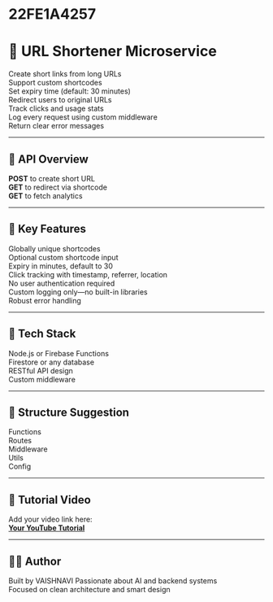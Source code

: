 # 22FE1A4257
# 🔗 URL Shortener Microservice

Create short links from long URLs  
Support custom shortcodes  
Set expiry time (default: 30 minutes)  
Redirect users to original URLs  
Track clicks and usage stats  
Log every request using custom middleware  
Return clear error messages  

---

## 📡 API Overview

**POST** to create short URL  
**GET** to redirect via shortcode  
**GET** to fetch analytics  

---

## 🧠 Key Features

Globally unique shortcodes  
Optional custom shortcode input  
Expiry in minutes, default to 30  
Click tracking with timestamp, referrer, location  
No user authentication required  
Custom logging only—no built-in libraries  
Robust error handling  

---

## 🧰 Tech Stack

Node.js or Firebase Functions  
Firestore or any database  
RESTful API design  
Custom middleware  

---

## 📁 Structure Suggestion

Functions  
Routes  
Middleware  
Utils  
Config  

---

## 🎥 Tutorial Video

Add your video link here:  
**[Your YouTube Tutorial](https://your-video-link.com)**  

---

## 👨‍💻 Author

Built by VAISHNAVI 
Passionate about AI and backend systems  
Focused on clean architecture and smart design
